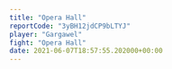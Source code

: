 ```yaml
---
title: "Opera Hall"
reportCode: "3yBH12jdCP9bLTYJ"
player: "Gargawel"
fight: "Opera Hall"
date: 2021-06-07T18:57:55.202000+00:00
---
```

